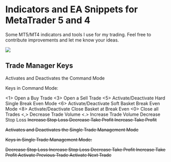 # Indicators and EA Snippets for MetaTrader 5 and 4
Some MT5/MT4 indicators and tools I use for my trading. Feel free to contribute improvements and let me know your ideas.

[![](http://img.youtube.com/vi/1ea2rmEVieE/maxresdefault.jpg)](http://www.youtube.com/watch?v=1ea2rmEVieE "MetaTrader 5 Trading Tools")

## Trade Manager Keys


<Ctrl> Activates and Deactivates the Command Mode

   Keys in Command Mode:
   
   <1> Open a Buy Trade
   <3> Open a Sell Trade
   <5> Activate/Deactivate Hard Single Break Even Mode
   <6> Activate/Deactivate Soft Basket Break Even Mode
   <8> Activate/Deactivate Close Basket at Break Even
   <0> Close all Trades
   <,> Decrease Trade Volume
   <.> Increase Trade Volume
   <A> Decrease Stop Loss
   <S> Increase Stop Loss
   <D> Decrease Take Profit
   <F> Increase Take Profit
   
   
<Shift> Activates and Deactivates the Single Trade Management Mode

   Keys in Single Trade Management Mode:

   <A> Decrease Stop Loss
   <S> Increase Stop Loss
   <D> Decrease Take Profit
   <F> Increase Take Profit
   <G> Activate Previous Trade
   <H> Activate Next Trade